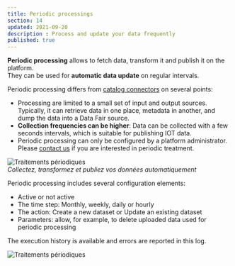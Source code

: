 ```yaml
---
title: Periodic processings
section: 14
updated: 2021-09-20
description : Process and update your data frequently
published: true
---
```


**Periodic processing** allows to fetch data, transform it and publish it on the platform.  
They can be used for **automatic data update** on regular intervals.

Periodic processing differs from [catalog connectors](./user-guide-backoffice/catalogues) on several points:

* Processing are limited to a small set of input and output sources. Typically, it can retrieve data in one place, metadata in another, and dump the data into a Data Fair source.
* **Collection frequencies can be higher**: Data can be collected with a few seconds intervals, which is suitable for publishing IOT data.
* Periodic processing can only be configured by a platform administrator. Please [contact us](https://koumoul.com/contact) if you are interested in periodic treatment.

![Traitements périodiques](./images/user-guide-backoffice/processings.jpg)  
*Collectez, transformez et publiez vos données automatiquement*

Periodic processing includes several configuration elements:

* Active or not active
* The time step: Monthly, weekly, daily or hourly
* The action: Create a new dataset or Update an existing dataset
* Parameters: allow, for example, to delete uploaded data used for periodic processing
<p> </p>
The execution history is available and errors are reported in this log.

![Traitements périodiques](./images/user-guide-backoffice/processings-2.jpg)  
